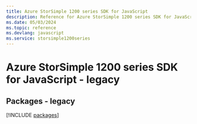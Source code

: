 ```yaml
---
title: Azure StorSimple 1200 series SDK for JavaScript
description: Reference for Azure StorSimple 1200 series SDK for JavaScript
ms.date: 05/03/2024
ms.topic: reference
ms.devlang: javascript
ms.service: storsimple1200series
---
```

# Azure StorSimple 1200 series SDK for JavaScript - legacy
## Packages - legacy
[!INCLUDE [packages](storsimple-1200-series-index.md)]